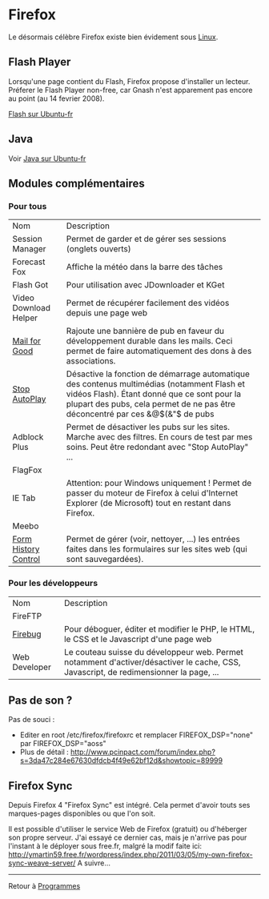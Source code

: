 # Firefox

Le désormais célèbre Firefox existe bien évidement sous
[Linux](Linux "wikilink").

## Flash Player

Lorsqu'une page contient du Flash, Firefox propose d'installer un
lecteur. Préferer le Flash Player non-free, car Gnash n'est apparement
pas encore au point (au 14 fevrier 2008).

[Flash sur Ubuntu-fr](http://doc.ubuntu-fr.org/flashplayer)

## Java

Voir [Java sur Ubuntu-fr](http://doc.ubuntu-fr.org/java)

## Modules complémentaires

### Pour tous

|  |  |
|----|----|
| Nom | Description |
| Session Manager | Permet de garder et de gérer ses sessions (onglets ouverts) |
| Forecast Fox | Affiche la météo dans la barre des tâches |
| Flash Got | Pour utilisation avec JDownloader et KGet |
| Video Download Helper | Permet de récupérer facilement des vidéos depuis une page web |
| [Mail for Good](http://www.mailforgood.com/) | Rajoute une bannière de pub en faveur du développement durable dans les mails. Ceci permet de faire automatiquement des dons à des associations. |
| [Stop AutoPlay](https://addons.mozilla.org/fr/firefox/addon/1765/) | Désactive la fonction de démarrage automatique des contenus multimédias (notamment Flash et vidéos Flash). Étant donné que ce sont pour la plupart des pubs, cela permet de ne pas être déconcentré par ces &@\$(&"\$ de pubs |
| Adblock Plus | Permet de désactiver les pubs sur les sites. Marche avec des filtres. En cours de test par mes soins. Peut être redondant avec "Stop AutoPlay" ... |
| FlagFox |  |
| IE Tab | Attention: pour Windows uniquement ! Permet de passer du moteur de Firefox à celui d'Internet Explorer (de Microsoft) tout en restant dans Firefox. |
| Meebo |  |
| [Form History Control](https://addons.mozilla.org/fr/firefox/addon/form-history-control/) | Permet de gérer (voir, nettoyer, ...) les entrées faites dans les formulaires sur les sites web (qui sont sauvegardées). |

### Pour les développeurs

|  |  |
|----|----|
| Nom | Description |
| FireFTP |  |
| [Firebug](http://doc.ubuntu-fr.org/firebug) | Pour déboguer, éditer et modifier le PHP, le HTML, le CSS et le Javascript d'une page web |
| Web Developer | Le couteau suisse du développeur web. Permet notamment d'activer/désactiver le cache, CSS, Javascript, de redimensionner la page, ... |

## Pas de son ?

Pas de souci :

- Editer en root /etc/firefox/firefoxrc et remplacer FIREFOX_DSP="none"
  par FIREFOX_DSP="aoss"
- Plus de détail :
  <http://www.pcinpact.com/forum/index.php?s=3da47c284e67630dfdcb4f49e62bf12d&showtopic=89999>

## Firefox Sync

Depuis Firefox 4 "Firefox Sync" est intégré. Cela permet d'avoir touts
ses marques-pages disponibles ou que l'on soit.

Il est possible d'utiliser le service Web de Firefox (gratuit) ou
d'héberger son propre serveur. J'ai essayé ce dernier cas, mais je
n'arrive pas pour l'instant à le déployer sous free.fr, malgré la modif
faite ici:
<http://ymartin59.free.fr/wordpress/index.php/2011/03/05/my-own-firefox-sync-weave-server/>
A suivre...

------------------------------------------------------------------------

Retour à [Programmes](Programmes "wikilink")
